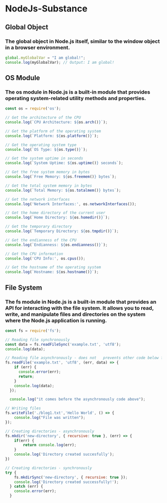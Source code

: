 # NodeJs-Substance

## Global Object
### The global object in Node.js itself, similar to the window object in a browser environment.
```javascript
global.myGlobalVar = "I am global!";
console.log(myGlobalVar); // Output: I am global!
```

## OS Module
### The os module in Node.js is a built-in module that provides operating system-related utility methods and properties.
```javascript
const os = require('os');

// Get the architecture of the CPU
console.log(`CPU Architecture: ${os.arch()}`);

// Get the platform of the operating system
console.log(`Platform: ${os.platform()}`);

// Get the operating system type
console.log(`OS Type: ${os.type()}`);

// Get the system uptime in seconds
console.log(`System Uptime: ${os.uptime()} seconds`);

// Get the free system memory in bytes
console.log(`Free Memory: ${os.freemem()} bytes`);

// Get the total system memory in bytes
console.log(`Total Memory: ${os.totalmem()} bytes`);

// Get the network interfaces
console.log('Network Interfaces:', os.networkInterfaces());

// Get the home directory of the current user
console.log(`Home Directory: ${os.homedir()}`);

// Get the temporary directory
console.log(`Temporary Directory: ${os.tmpdir()}`);

// Get the endianness of the CPU
console.log(`Endianness: ${os.endianness()}`);

// Get the CPU information
console.log('CPU Info:', os.cpus());

// Get the hostname of the operating system
console.log(`Hostname: ${os.hostname()}`);
```

## File System
### The fs module in Node.js is a built-in module that provides an API for interacting with the file system. It allows you to read, write, and manipulate files and directories on the system where the Node.js application is running.

```javascript
const fs = require('fs');

// Reading file synchronously
const data = fs.readFileSync('example.txt', 'utf8');
console.log(data);

// Reading file asynchronously - does not   prevents other code below for running.
fs.readFile('example.txt', 'utf8', (err, data) => {
    if (err) {
      console.error(err);
      return;
    }
    console.log(data);
  });

  console.log("it comes before the asynchronously code above");

// Writing files
fs.writeFile('./blog1.txt','Hello World', () => {
    console.log("File was written");
});

// Creating directories - asynchronously
fs.mkdir('new-directory', { recursive: true }, (err) => {
    if(err) {
        return console.log(err);
    }
    console.log('Directory created succesfully');
})

// Creating directories - synchronously
try {
    fs.mkdirSync('new-directory', { recursive: true });
    console.log('Directory created successfully!');
  } catch (err) {
    console.error(err);
  }
```